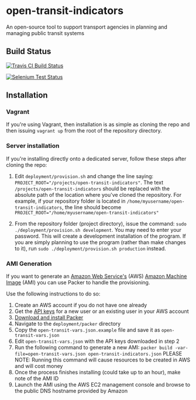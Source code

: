 open-transit-indicators
=======================

An open-source tool to support transport agencies in planning and managing public transit systems

Build Status
----------------------
[![Travis CI Build Status](https://travis-ci.org/WorldBank-Transport/open-transit-indicators.svg?branch=develop)](https://travis-ci.org/WorldBank-Transport/open-transit-indicators)

[![Selenium Test Status](https://saucelabs.com/buildstatus/azavea-oti)](https://saucelabs.com/u/azavea-oti)

Installation
----------------------

### Vagrant

If you're using Vagrant, then installation is as simple as cloning the repo and then
issuing `vagrant up` from the root of the repository directory.

### Server installation

If you're installing directly onto a dedicated server, follow these steps after
cloning the repo:

1. Edit `deployment/provision.sh` and change the line saying:
`PROJECT_ROOT="/projects/open-transit-indicators"`.
The text `/projects/open-transit-indicators` should be replaced with the absolute path of
the location where you've cloned the repository. For example, if your repository folder is
located in `/home/myusername/open-transit-indicators`, the line should become
`PROJECT_ROOT="/home/myusername/open-transit-indicators"`

2. From the repository folder (project directory), issue the command:
`sudo ./deployment/provision.sh development`. You may need to enter your password.
This will create a development installation of the program. If you are simply planning to
use the program (rather than make changes to it), run `sudo ./deployment/provision.sh production`
instead.

### AMI Generation

If you want to generate an [Amazon Web Service's](http://aws.amazon.com/) (AWS) [Amazon Machine Image](http://docs.aws.amazon.com/AWSEC2/latest/UserGuide/AMIs.html) (AMI) you can use
Packer to handle the provisioning.

Use the following instructions to do so:

1.  Create an AWS account if you do not have one already
2.  Get the [API keys](http://docs.aws.amazon.com/AWSSimpleQueueService/latest/SQSGettingStartedGuide/AWSCredentials.html) for a new user or an existing user in your AWS account
2.  [Download and install Packer](http://www.packer.io/)
3.  Navigate to the `deployment/packer` directory
4.  Copy the `open-transit-vars.json.example` file and save it as `open-transit-vars.json`
5.  Edit `open-transit-vars.json` with the API keys downloaded in step 2
6.  Run the following command to generate a new AMI: `packer build -var-file=open-transit-vars.json open-transit-indicators.json` PLEASE NOTE: Running this command will cause resources to be created in AWS and will cost money
7.  Once the process finishes installing (could take up to an hour), make note of the AMI ID
8.  Launch the AMI using the AWS EC2 management console and browse to the public DNS hostname provided by Amazon